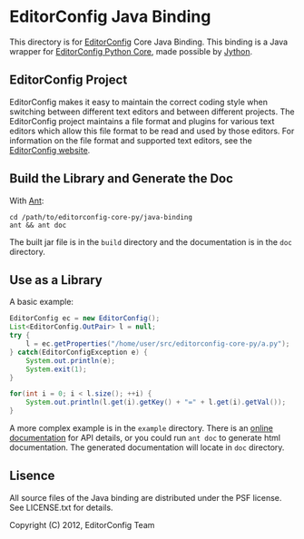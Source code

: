 # EditorConfig Java Binding

This directory is for [EditorConfig][] Core Java Binding. This binding is a
Java wrapper for [EditorConfig Python Core][], made possible by [Jython][].

## EditorConfig Project

EditorConfig makes it easy to maintain the correct coding style when switching
between different text editors and between different projects.  The
EditorConfig project maintains a file format and plugins for various text
editors which allow this file format to be read and used by those editors.  For
information on the file format and supported text editors, see the
[EditorConfig website][EditorConfig].

## Build the Library and Generate the Doc

With [Ant][]:

    cd /path/to/editorconfig-core-py/java-binding
    ant && ant doc

The built jar file is in the `build` directory and the documentation is in the
`doc` directory.

## Use as a Library

A basic example:

```java
EditorConfig ec = new EditorConfig();
List<EditorConfig.OutPair> l = null;
try {
    l = ec.getProperties("/home/user/src/editorconfig-core-py/a.py");
} catch(EditorConfigException e) {
    System.out.println(e);
    System.exit(1);
}

for(int i = 0; i < l.size(); ++i) {
    System.out.println(l.get(i).getKey() + "=" + l.get(i).getVal());
}
```

A more complex example is in the `example` directory. There is an
[online documentation][] for API details, or you could run `ant doc` to
generate html documentation. The generated documentation will locate in `doc`
directory.

## Lisence

All source files of the Java binding are distributed under the PSF license. See
LICENSE.txt for details.

Copyright (C) 2012, EditorConfig Team

[Ant]: http://ant.apache.org
[EditorConfig Python Core]: https://github.com/editorconfig/editorconfig-core-py
[EditorConfig]: http://editorconfig.org
[Jython]: http://www.jython.org
[online documentation]: http://javadocs.editorconfig.org
